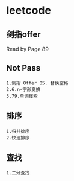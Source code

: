 # leetcode

## 剑指offer

Read by Page 89

## Not Pass

    1.剑指 Offer 05. 替换空格
    2.6.n-字形变换
    3.79.单词搜索

## 排序

    1.归并排序
    2.快速排序

## 查找

    1.二分查找
